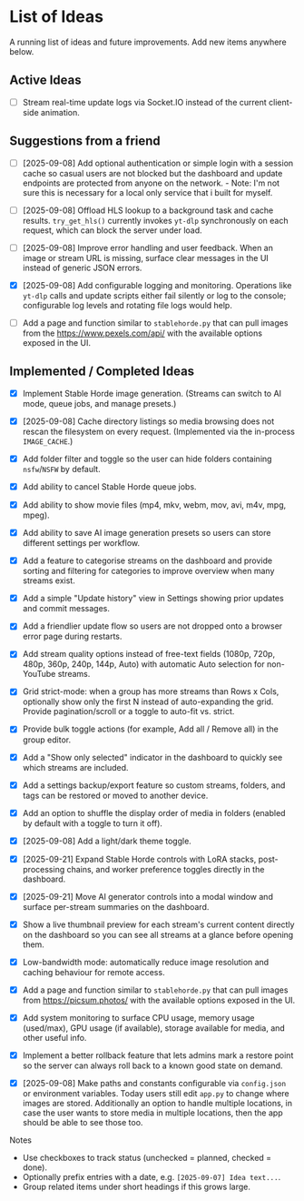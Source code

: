 # List of Ideas

A running list of ideas and future improvements. Add new items anywhere below.

## Active Ideas
- [ ] Stream real-time update logs via Socket.IO instead of the current client-side animation.

## Suggestions from a friend
- [ ] [2025-09-08] Add optional authentication or simple login with a session cache so casual users are not blocked but the dashboard and update endpoints are protected from anyone on the network. - Note: I'm not sure this is necessary for a local only service that i built for myself.

- [ ] [2025-09-08] Offload HLS lookup to a background task and cache results. `try_get_hls()` currently invokes `yt-dlp` synchronously on each request, which can block the server under load.

- [ ] [2025-09-08] Improve error handling and user feedback. When an image or stream URL is missing, surface clear messages in the UI instead of generic JSON errors.

- [x] [2025-09-08] Add configurable logging and monitoring. Operations like `yt-dlp` calls and update scripts either fail silently or log to the console; configurable log levels and rotating file logs would help.

- [ ] Add a page and function similar to `stablehorde.py` that can pull images from the https://www.pexels.com/api/ with the available options exposed in the UI.

## Implemented / Completed Ideas
- [x] Implement Stable Horde image generation. (Streams can switch to AI mode, queue jobs, and manage presets.)

- [x] [2025-09-08] Cache directory listings so media browsing does not rescan the filesystem on every request. (Implemented via the in-process `IMAGE_CACHE`.)

- [x] Add folder filter and toggle so the user can hide folders containing `nsfw`/`NSFW` by default.

- [x] Add ability to cancel Stable Horde queue jobs.

- [x] Add ability to show movie files (mp4, mkv, webm, mov, avi, m4v, mpg, mpeg).

- [x] Add ability to save AI image generation presets so users can store different settings per workflow.

- [x] Add a feature to categorise streams on the dashboard and provide sorting and filtering for categories to improve overview when many streams exist.

- [x] Add a simple "Update history" view in Settings showing prior updates and commit messages.

- [x] Add a friendlier update flow so users are not dropped onto a browser error page during restarts.

- [x] Add stream quality options instead of free-text fields (1080p, 720p, 480p, 360p, 240p, 144p, Auto) with automatic Auto selection for non-YouTube streams.

- [x] Grid strict-mode: when a group has more streams than Rows x Cols, optionally show only the first N instead of auto-expanding the grid. Provide pagination/scroll or a toggle to auto-fit vs. strict.

- [x] Provide bulk toggle actions (for example, Add all / Remove all) in the group editor.

- [x] Add a "Show only selected" indicator in the dashboard to quickly see which streams are included.

- [x] Add a settings backup/export feature so custom streams, folders, and tags can be restored or moved to another device.

- [x] Add an option to shuffle the display order of media in folders (enabled by default with a toggle to turn it off).

- [x] [2025-09-08] Add a light/dark theme toggle.

- [x] [2025-09-21] Expand Stable Horde controls with LoRA stacks, post-processing chains, and worker preference toggles directly in the dashboard.

- [x] [2025-09-21] Move AI generator controls into a modal window and surface per-stream summaries on the dashboard.

- [x] Show a live thumbnail preview for each stream's current content directly on the dashboard so you can see all streams at a glance before opening them.

- [x] Low-bandwidth mode: automatically reduce image resolution and caching behaviour for remote access.

- [x] Add a page and function similar to `stablehorde.py` that can pull images from https://picsum.photos/ with the available options exposed in the UI.

- [x] Add system monitoring to surface CPU usage, memory usage (used/max), GPU usage (if available), storage available for media, and other useful info.

- [x] Implement a better rollback feature that lets admins mark a restore point so the server can always roll back to a known good state on demand.

- [x] [2025-09-08] Make paths and constants configurable via `config.json` or environment variables. Today users still edit `app.py` to change where images are stored. Additionally an option to handle multiple locations, in case the user wants to store media in multiple locations, then the app should be able to see those too.

Notes
- Use checkboxes to track status (unchecked = planned, checked = done).
- Optionally prefix entries with a date, e.g. `[2025-09-07] Idea text...`.
- Group related items under short headings if this grows large.

